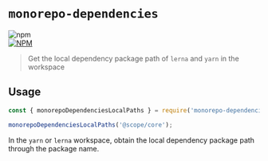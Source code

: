 # `monorepo-dependencies`

![npm](https://img.shields.io/npm/v/monorepo-dependencies?label=monorepo-dependencies)
<br/>
[![NPM](https://nodei.co/npm/monorepo-dependencies.png?downloads=true&downloadRank=true&stars=true)](https://npmjs.org/package/monorepo-dependencies)

> Get the local dependency package path of `lerna` and `yarn` in the workspace

## Usage

```javascript
const { monorepoDependenciesLocalPaths } = require('monorepo-dependencies');

monorepoDependenciesLocalPaths('@scope/core');
```

In the `yarn` or `lerna` workspace, obtain the local dependency package path through the package name.
